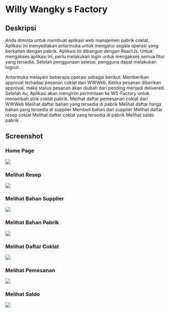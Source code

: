 # Willy Wangky s Factory
## Deskripsi
Anda diminta untuk membuat aplikasi web manajemen pabrik coklat. Aplikasi ini menyediakan antarmuka untuk mengatur segala operasi yang berkaitan dengan pabrik. Aplikasi ini dibangun dengan ReactJs. Untuk mengakses aplikasi ini, perlu melakukan login untuk mengakses semua fitur yang tersedia. Setelah penggunaan selesai, pengguna dapat melakukan logout.

Antarmuka melayani beberapa operasi sebagai berikut:
Memberikan approval terhadap pesanan coklat dari WWWeb. Ketika pesanan diberikan approval, maka status pesanan akan diubah dari pending menjadi delivered. Setelah itu, Aplikasi akan mengirim permintaan ke WS-Factory untuk menambah stok coklat pabrik.
Melihat daftar pemesanan coklat dari WWWeb
Melihat daftar bahan yang tersedia di pabrik
Melihat daftar harga bahan yang tersedia di supplier
Membeli bahan dari supplier
Melihat daftar resep coklat
Melihat daftar coklat yang tersedia di pabrik
Melihat saldo pabrik

## Screenshot
### Home Page
![](screenshot/home.jpg)
### Melihat Resep
![](screenshot/melihatResep.jpg)
### Melihat Bahan Supplier
![](screenshot/bahanSupplier.jpg)
### Melihat Bahan Pabrik
![](screenshot/bahanPabrik.jpg)
### Melihat Daftar Coklat
![](screenshot/daftarCoklat.jpg)
### Melihat Pemesanan
![](screenshot/pemesanan.jpg)
### Melihat Saldo
![](screenshot/saldo.jpg)
